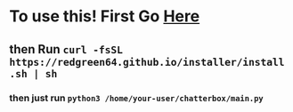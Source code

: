 # To use this! First Go <a href="https://aistudio.google.com/apikey">Here</a>

## then Run `curl -fsSL https://redgreen64.github.io/installer/install.sh | sh `

### then just run `python3 /home/your-user/chatterbox/main.py`
